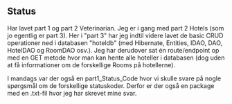 ## Status

Har lavet part 1 og part 2 Veterinarian. Jeg er i gang med part 2 Hotels (som jo egentlig er part 3).
Her i "part 3" har jeg indtil videre lavet de basic CRUD operationer ned i databasen "hoteldb" 
(med Hibernate, Entities, IDAO, DAO, HotelDAO og RoomDAO osv.). Jeg har derudover sat én route/endpoint op med en 
GET metode hvor man kan hente alle hoteller i databasen (dog uden at få informationer om de forskellige Rooms på 
hotellerne).

I mandags var der også en part1_Status_Code hvor vi skulle svare på nogle spørgsmål om de forskellige statuskoder. 
Derfor er der også en package med en .txt-fil hvor jeg har skrevet mine svar. 
